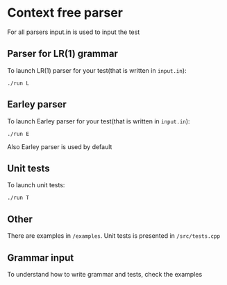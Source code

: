 # Context free parser

For all parsers input.in is used to input the test

## Parser for LR(1) grammar

To launch LR(1) parser for your test(that is written in ```input.in```):
```
./run L
```

## Earley parser

To launch Earley parser for your test(that is written in ```input.in```):

```
./run E
```

Also Earley parser is used by default

## Unit tests

To launch unit tests:
```
./run T
```

## Other

There are examples in ```/examples```. Unit tests is presented in ```/src/tests.cpp```

## Grammar input

To understand how to write grammar and tests, check the examples